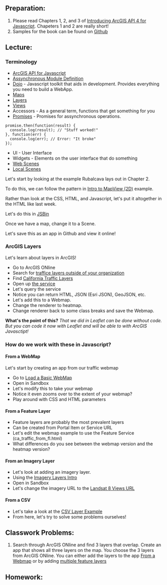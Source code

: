 ## Preparation: 
1. Please read Chapters 1, 2, and 3 of [Introducing ArcGIS API 4 for Javascript](https://www.apress.com/us/book/9781484232811). Chapeters 1 and 2 are really short!
2. Samples for the book can be found on [Github](https://github.com/Apress/introducing-arcgis-api-4-for-javascript/tree/master/intro-arcgis-js-api-4)

## Lecture:
### Terminology
- [ArcGIS API for Javascript](https://developers.arcgis.com/javascript/)
- [Assynchronous Module Definition](https://requirejs.org/docs/whyamd.html)
- [Dojo](https://dojotoolkit.org/) - Javascript toolkit that aids in development. Provides everything you need to build a WebApp.
- [Maps](https://developers.arcgis.com/javascript/latest/sample-code/intro-mapview/index.html)
- [Layers](https://developers.arcgis.com/javascript/latest/sample-code/layers-portal/index.html)
- [Views](https://developers.arcgis.com/javascript/latest/sample-code/scene-goto/index.html)
- Accessors - As a general term, functions that get something for you
- [Promises](https://developers.google.com/web/fundamentals/primers/promises) - Promises for assynchronous operations.
```
promise.then(function(result) {
  console.log(result); // "Stuff worked!"
}, function(err) {
  console.log(err); // Error: "It broke"
});
```
- UI - User Interface
- Widgets - Elements on the user interface that do something
- [Web Scenes](https://developers.arcgis.com/javascript/latest/sample-code/layers-scenelayer/index.html)
- [Local Scenes](https://developers.arcgis.com/javascript/latest/sample-code/scene-local/index.html)

Let's start by looking at the example Rubalcava lays out in Chapter 2.

To do this, we can follow the pattern in [Intro to MapView (2D)](https://developers.arcgis.com/javascript/latest/sample-code/intro-mapview/index.html) example.

Rather than look at the CSS, HTML, and Javascript, let's put it altogether in the HTML like last week.

Let's do this in [JSBin](https://jsbin.com/?html,output)

Once we have a map, change it to a Scene.

Let's save this as an app in Github and view it online!

### ArcGIS Layers
Let's learn about layers in ArcGIS!

- Go to ArcGIS ONline
- Search for [traffice layers outside of your organization](http://slustl.maps.arcgis.com/home/search.html?q=traffic&t=content&start=1&sortOrder=desc&sortField=relevance&restrict=false&focus=layers-weblayers-features)
- Find [California Traffic Layers](http://slustl.maps.arcgis.com/home/search.html?q=traffic&t=content&start=1&sortOrder=desc&sortField=relevance&restrict=false&focus=layers-weblayers-features)
- Open up [the service](https://services1.arcgis.com/8CpMUd3fdw6aXef7/arcgis/rest/services/Vehicle_Traffic_Volumes_2016/FeatureServer)
- Let's query the service
- Notice you can return HTML, JSON (Esri JSON), GeoJSON, etc.
- Let's add this to a Webmap.
- Change the renderer to heatmap.
- Change renderer back to some class breaks and save the Webmap.

**What's the point of this?**
*That we did in Leaflet can be done without code. But you can code it now with Leaflet and will be able to with ArcGIS Javasctipt!*

### How do we work with these in Javascript?
#### From a WebMap
Let's start by creating an app from our traffic webmap
- Go to [Load a Basic WebMap](https://developers.arcgis.com/javascript/latest/sample-code/webmap-basic/index.html)
- Open in Sandbox
- Let's modify this to take your webmap
- Notice it even zooms over to the extent of your webmap?
- Play around with CSS and HTML parameters

#### From a Feature Layer
- Feature layers are probably the most prevalent layers
- Can be created from Portal Item or Service URL
- Let's edit the webmap example to use the Feature Service (ca_traffic_from_fl.html)
- What differences do you see between the webmap version and the heatmap version?

#### From an Imagery Layer
- Let's look at adding an imagery layer.
- Using the [Imagery Layers Intro](https://developers.arcgis.com/javascript/latest/sample-code/sandbox/index.html?sample=layers-imagerylayer)
- Open in Sandbox
- Let's change the imagery URL to the [Landsat 8 Views URL]("https://landsat2.arcgis.com/arcgis/rest/services/Landsat8_Views/ImageServer")

#### From a CSV
- Let's take a look at the [CSV Layer Example](https://developers.arcgis.com/javascript/latest/sample-code/layers-csv/index.html)
- From here, let's try to solve some problems ourselves!

## Classwork Problems:
1. Search through ArcGIS ONline and find 3 layers that overlap. Create an app that shows all three layers on the map. You choose the 3 layers from ArcGIS ONline. You can either add the layers to the app [From a Webmap]() or by adding [multiple feature layers]() 

## Homework:

